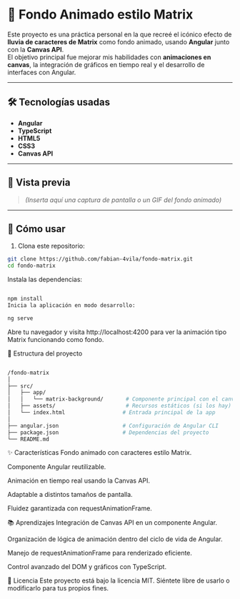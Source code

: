 # 🌌 Fondo Animado estilo Matrix

Este proyecto es una práctica personal en la que recreé el icónico efecto de **lluvia de caracteres de Matrix** como fondo animado, usando **Angular** junto con la **Canvas API**.  
El objetivo principal fue mejorar mis habilidades con **animaciones en canvas**, la integración de gráficos en tiempo real y el desarrollo de interfaces con Angular.

---

## 🛠 Tecnologías usadas

- **Angular**
- **TypeScript**
- **HTML5**
- **CSS3**
- **Canvas API**

---

## 🎥 Vista previa

> *(Inserta aquí una captura de pantalla o un GIF del fondo animado)*

---

## 🚀 Cómo usar

1. Clona este repositorio:

```bash
git clone https://github.com/fabian-4vila/fondo-matrix.git
cd fondo-matrix
```
Instala las dependencias:

```bash

npm install
Inicia la aplicación en modo desarrollo:
```
```bash
ng serve
```
Abre tu navegador y visita http://localhost:4200 para ver la animación tipo Matrix funcionando como fondo.

📁 Estructura del proyecto
```bash

/fondo-matrix
│
├── src/
│   ├── app/
│   │   └── matrix-background/       # Componente principal con el canvas animado
│   ├── assets/                      # Recursos estáticos (si los hay)
│   └── index.html                  # Entrada principal de la app
│
├── angular.json                    # Configuración de Angular CLI
├── package.json                    # Dependencias del proyecto
└── README.md
```
✨ Características
Fondo animado con caracteres estilo Matrix.

Componente Angular reutilizable.

Animación en tiempo real usando la Canvas API.

Adaptable a distintos tamaños de pantalla.

Fluidez garantizada con requestAnimationFrame.

📚 Aprendizajes
Integración de Canvas API en un componente Angular.

Organización de lógica de animación dentro del ciclo de vida de Angular.

Manejo de requestAnimationFrame para renderizado eficiente.

Control avanzado del DOM y gráficos con TypeScript.

📄 Licencia
Este proyecto está bajo la licencia MIT.
Siéntete libre de usarlo o modificarlo para tus propios fines.
